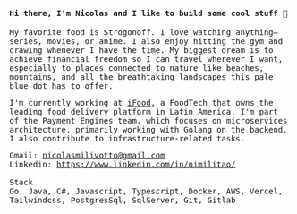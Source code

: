 <samp>

<h4>Hi there, I'm Nicolas and I like to build some cool stuff 👋</h4>

<p>My favorite food is Strogonoff. I love watching anything—series, movies, or anime. I also enjoy hitting the gym and drawing whenever I have the time. My biggest dream is to achieve financial freedom so I can travel wherever I want, especially to places connected to nature like beaches, mountains, and all the breathtaking landscapes this pale blue dot has to offer.  </p>
<p>I'm currently working at <a href="https://www.ifood.com.br" target="_blank">iFood</a>, a FoodTech that owns the leading food delivery platform in Latin America. I'm part of the Payment Engines team, which focuses on microservices architecture, primarily working with Golang on the backend. I also contribute to infrastructure-related tasks.</p>
  
Gmail: nicolasmilivotto@gmail.com <br/>
Linkedin: https://www.linkedin.com/in/nimilitao/
<br/><br/>
Stack<br/>
Go, Java, C#, Javascript, Typescript, Docker, AWS, Vercel, Tailwindcss, PostgresSql, SqlServer, Git, Gitlab

<!--
*nimilitao/nimilitao* is a ✨ special ✨ repository because its README.md (this file) appears on your GitHub profile.

Here are some ideas to get you started:

- 🔭 I’m currently working on ...
- 🌱 I’m currently learning ...
- 👯 I’m looking to collaborate on ...
- 🤔 I’m looking for help with ...
- 💬 Ask me about ...
- 📫 How to reach me: ...
- 😄 Pronouns: ...
- ⚡ Fun fact: ...
-->
